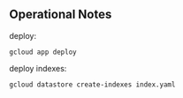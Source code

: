## Operational Notes

deploy: 

    gcloud app deploy

deploy indexes: 

    gcloud datastore create-indexes index.yaml

    